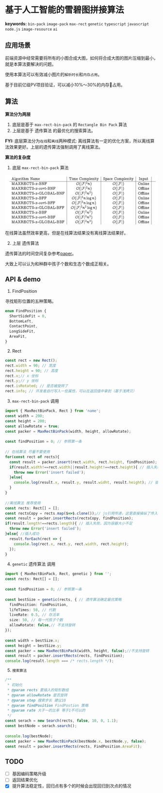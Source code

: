 # 基于人工智能的雪碧图拼接算法

**keywords:** `bin-pack` `image-pack` `max-rect` `genetic` `typescript` `javascript` `node.js` `image-resource` `ai`

## 应用场景

前端资源中经常需要将所有的小图合成大图，如何将合成大图的图片压缩到最小，就是本算法要解决的问题。

使用本算法可以有效减小图片的`解析时长`和`内存占用`。

基于目前亿级PV项目验证，可以减小10%～30%的内存占用。

## 算法

**算法分为两层**

1.  底层是基于 `max-rect-bin-pack` 的 `Rectangle Bin Pack` 算法
2.  上层是基于 遗传算法 的最优化的搜索算法。

**FYI:** 底层算法分为`在线`和`离线`两种模式: 离线算法有一定的优化方案，所以离线算法效果更好。上层的遗传算法强制调用了离线算法。

**算法的复杂度**

1.  底层 `max-rect-bin-pack` 算法

![max-rect-time](./image-resource/max-rect-time.png)

在线算法虽然效率更高，但是在线算法结果没有离线算法结果好。

2.  上层 遗传算法

遗传算法的时间空间复杂参考[paper](https://pdfs.semanticscholar.org/18e1/03c600134d55a4ef084f11bee045b8505cf7.pdf?_ga=2.45871975.213758763.1529380129-1889820781.1529380129)。

大致上可以认为和种群中孩子个数和生态个数成正相关。

## API & demo

1.  FindPosition

寻找矩形位置的五种策略。

```typescript
enum FindPosition {
  ShortSideFit = 0,
  BottomLeft,
  ContactPoint,
  LongSideFit,
  AreaFit,
}
```

2.  Rect

```javascript
const rect = new Rect();
rect.width = 90; // 宽度
rect.height = 90; // 高度
rect.x;// x 坐标
rect.y;// y 坐标
rect.isRotated; // 是否被旋转了
rect.info; // 开发者自行写入一些属性，可以在返回值中拿到（基于浅拷贝）
```

3. `max-rect-bin-pack` 调用

```javascript
import { MaxRectBinPack, Rect } from 'name';
const width = 200;
const height = 200;
const allowRotate = true;
const packer = MaxRectBinPack(width, height, allowRotate);

const findPosition = 0; // 参照第一条

// 在线算法 尽量不要使用
for(const rect of rects){
  const result = packer.insert(rect.width, rect.height, findPosition);
  if(result.width!==rect.width||result.height!==rect.height){ // 插入失败返回一个宽高为0的Rect
    throw new Error('insert failed');
  }else{
    console.log(result.x, result.y, result.widht, result.height); // 插入成功
  }
}

//离线算法 推荐使用
const rects: Rect[] = [];
const rectsCopy = rects.map($=>$.clone());// js引用传递，这里直接操纵了传入的数组，所以传入一份clone的。
const result = packer.insertRects(rectsCopy, findPosition);
if(result.length!==rects.length){ // 插入失败，因为容器大小不足
  throw new Error('insert failed');
}else{ //插入成功
  result.forEach(rect => {
    console.log(rect.x, rect.y, rect.width, rect.height);
  });
}
```

4.  `genetic` 遗传算法 调用

```typescript
import { MaxRectBinPack, Rect, genetic } from '';
const rects: Rect[] = [];

const findPosition = 0; // 参照第一条

const bestSize = genetic(rects, { // 遗传算法确定最优策略
  findPosition: findPosition,
  lifeTimes: 50, // 代数
  liveRate: 0.5, // 存活率
  size: 50, // 每一代孩子个数
  allowRotate: false,// 不支持旋转
});

const width = bestSize.x;
const height = bestSize.y;
const packer = new MaxRectBinPack(width, height, false);//不支持旋转
const result = packer.insertRects(rects, findPosition);
console.log(result.length === /* rects.length */);
```

5. `搜索算法`

```typescript
/**
 * 初始化
 * @param rects 要插入的矩形数组
 * @param allowRotate 是否旋转
 * @param step 搜索步长 建议10
 * @param findPosition FindPostion 策略
 * @param rate 大于一的比率 等于1不可以的
 */
const serach = new Search(rects, false, 10, 0, 1.1);
const bestNode = serach.search();

console.log(bestNode);
const packer = new MaxRectBinPack(bestNode.x, bestNode.y, false);
const result = packer.insertRects(rects, FindPosition.AreaFit);
```

## TODO

- [ ] 基因编码策略升级
- [ ] 返回结果优化
- [X] 提升算法稳定性，回归点有多个的时候会出现回归到次点的情况
